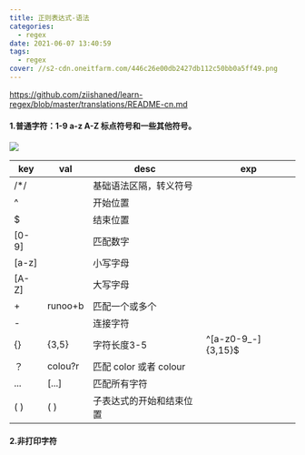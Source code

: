 ```yaml
---
title: 正则表达式-语法
categories:
  - regex   
date: 2021-06-07 13:40:59
tags:
  - regex
cover: //s2-cdn.oneitfarm.com/446c26e00db2427db112c50bb0a5ff49.png
---
```


https://github.com/ziishaned/learn-regex/blob/master/translations/README-cn.md

#### 1.普通字符：1-9 a-z A-Z 标点符号和一些其他符号。



![](//s2-cdn.oneitfarm.com/eab92d4dcdab496abde257a6adf121c8.png)

| key   | val     | desc                     | exp                |
| ----- | ------- | ------------------------ | ------------------ |
| /*/   |         | 基础语法区隔，转义符号   |                    |
| ^     |         | 开始位置                 |                    |
| $     |         | 结束位置                 |                    |
| [0-9] |         | 匹配数字                 |                    |
| [a-z] |         | 小写字母                 |                    |
| [A-Z] |         | 大写字母                 |                    |
| +     | runoo+b | 匹配一个或多个           |                    |
| -     |         | 连接字符                 |                    |
| {}    | {3,5}   | 字符长度3-5              | ^[a-z0-9_-]{3,15}$ |
| ？    | colou?r | 匹配 color 或者 colour   |                    |
| ...   | [...]   | 匹配所有字符             |                    |
| ( )   | \(  \)  | 子表达式的开始和结束位置 |                    |



#### 2.非打印字符